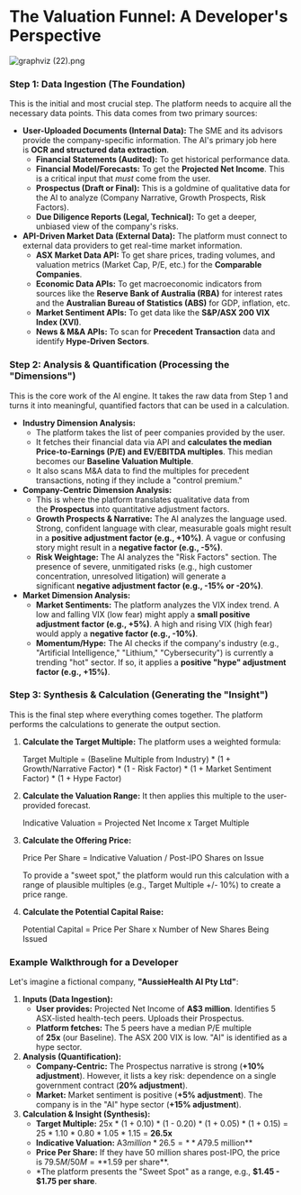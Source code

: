 # The Valuation Funnel: A Developer's Perspective

![graphviz (22).png](The%20Valuation%20Funnel%20A%20Developer's%20Perspective%20258aa00510bd8007ba3bd1a751b68d1c/graphviz_(22).png)

### **Step 1: Data Ingestion (The Foundation)**

This is the initial and most crucial step. The platform needs to acquire all the necessary data points. This data comes from two primary sources:

- **User-Uploaded Documents (Internal Data):** The SME and its advisors provide the company-specific information. The AI's primary job here is **OCR and structured data extraction**.
    - **Financial Statements (Audited):** To get historical performance data.
    - **Financial Model/Forecasts:** To get the **Projected Net Income**. This is a critical input that *must* come from the user.
    - **Prospectus (Draft or Final):** This is a goldmine of qualitative data for the AI to analyze (Company Narrative, Growth Prospects, Risk Factors).
    - **Due Diligence Reports (Legal, Technical):** To get a deeper, unbiased view of the company's risks.
- **API-Driven Market Data (External Data):** The platform must connect to external data providers to get real-time market information.
    - **ASX Market Data API:** To get share prices, trading volumes, and valuation metrics (Market Cap, P/E, etc.) for the **Comparable Companies**.
    - **Economic Data APIs:** To get macroeconomic indicators from sources like the **Reserve Bank of Australia (RBA)** for interest rates and the **Australian Bureau of Statistics (ABS)** for GDP, inflation, etc.
    - **Market Sentiment APIs:** To get data like the **S&P/ASX 200 VIX Index (XVI)**.
    - **News & M&A APIs:** To scan for **Precedent Transaction** data and identify **Hype-Driven Sectors**.

### **Step 2: Analysis & Quantification (Processing the "Dimensions")**

This is the core work of the AI engine. It takes the raw data from Step 1 and turns it into meaningful, quantified factors that can be used in a calculation.

- **Industry Dimension Analysis:**
    - The platform takes the list of peer companies provided by the user.
    - It fetches their financial data via API and **calculates the median Price-to-Earnings (P/E) and EV/EBITDA multiples**. This median becomes our **Baseline Valuation Multiple**.
    - It also scans M&A data to find the multiples for precedent transactions, noting if they include a "control premium."
- **Company-Centric Dimension Analysis:**
    - This is where the platform translates qualitative data from the **Prospectus** into quantitative adjustment factors.
    - **Growth Prospects & Narrative:** The AI analyzes the language used. Strong, confident language with clear, measurable goals might result in a **positive adjustment factor (e.g., +10%)**. A vague or confusing story might result in a **negative factor (e.g., -5%)**.
    - **Risk Weightage:** The AI analyzes the "Risk Factors" section. The presence of severe, unmitigated risks (e.g., high customer concentration, unresolved litigation) will generate a significant **negative adjustment factor (e.g., -15% or -20%)**.
- **Market Dimension Analysis:**
    - **Market Sentiments:** The platform analyzes the VIX index trend. A low and falling VIX (low fear) might apply a **small positive adjustment factor (e.g., +5%)**. A high and rising VIX (high fear) would apply a **negative factor (e.g., -10%)**.
    - **Momentum/Hype:** The AI checks if the company's industry (e.g., "Artificial Intelligence," "Lithium," "Cybersecurity") is currently a trending "hot" sector. If so, it applies a **positive "hype" adjustment factor (e.g., +15%)**.

### **Step 3: Synthesis & Calculation (Generating the "Insight")**

This is the final step where everything comes together. The platform performs the calculations to generate the output section.

1. **Calculate the Target Multiple:** The platform uses a weighted formula:
    
    Target Multiple = (Baseline Multiple from Industry) * (1 + Growth/Narrative Factor) * (1 - Risk Factor) * (1 + Market Sentiment Factor) * (1 + Hype Factor)
    
2. **Calculate the Valuation Range:** It then applies this multiple to the user-provided forecast.
    
    Indicative Valuation = Projected Net Income x Target Multiple
    
3. **Calculate the Offering Price:**
    
    Price Per Share = Indicative Valuation / Post-IPO Shares on Issue
    
    To provide a "sweet spot," the platform would run this calculation with a range of plausible multiples (e.g., Target Multiple +/- 10%) to create a price range.
    
4. **Calculate the Potential Capital Raise:**
    
    Potential Capital = Price Per Share x Number of New Shares Being Issued
    

### **Example Walkthrough for a Developer**

Let's imagine a fictional company, **"AussieHealth AI Pty Ltd"**:

1. **Inputs (Data Ingestion):**
    - **User provides:** Projected Net Income of **A$3 million**. Identifies 5 ASX-listed health-tech peers. Uploads their Prospectus.
    - **Platform fetches:** The 5 peers have a median P/E multiple of **25x** (our Baseline). The ASX 200 VIX is low. "AI" is identified as a hype sector.
2. **Analysis (Quantification):**
    - **Company-Centric:** The Prospectus narrative is strong (**+10% adjustment**). However, it lists a key risk: dependence on a single government contract (**20% adjustment**).
    - **Market:** Market sentiment is positive (**+5% adjustment**). The company is in the "AI" hype sector (**+15% adjustment**).
3. **Calculation & Insight (Synthesis):**
    - **Target Multiple:** 25x * (1 + 0.10) * (1 - 0.20) * (1 + 0.05) * (1 + 0.15) = 25 * 1.10 * 0.80 * 1.05 * 1.15 = **26.5x**
    - **Indicative Valuation:** A$3 million * 26.5 = **A$79.5 million**
    - **Price Per Share:** If they have 50 million shares post-IPO, the price is $79.5M / 50M = **$1.59 per share**.
    - *The platform presents the "Sweet Spot" as a range, e.g., **$1.45 - $1.75 per share**.